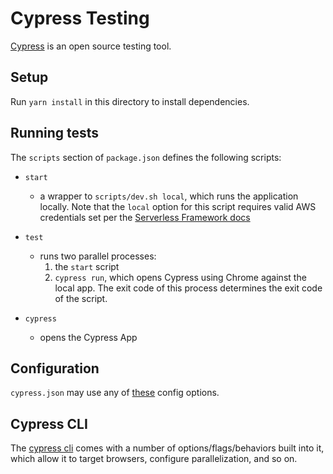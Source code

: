 # Cypress Testing

[Cypress](https://www.cypress.io/features) is an open source testing tool.

## Setup

Run `yarn install` in this directory to install dependencies.

## Running tests

The `scripts` section of `package.json` defines the following scripts:

- `start`

  - a wrapper to `scripts/dev.sh local`, which runs the application locally. Note that the `local` option for this script requires valid AWS credentials set per the [Serverless Framework docs](https://www.serverless.com/framework/docs/providers/aws/guide/credentials/)

- `test`

  - runs two parallel processes:
    1. the `start` script
    2. `cypress run`, which opens Cypress using Chrome against the local app. The exit code of this process determines the exit code of the script.

- `cypress`
  - opens the Cypress App

## Configuration

`cypress.json` may use any of [these](https://docs.cypress.io/guides/references/configuration#Global) config options.

## Cypress CLI

The [cypress cli](https://docs.cypress.io/guides/guides/command-line) comes with a number of options/flags/behaviors built into it, which allow it to target browsers, configure parallelization, and so on.
